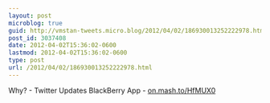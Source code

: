 ```yaml
---
layout: post
microblog: true
guid: http://vmstan-tweets.micro.blog/2012/04/02/186930013252222978.html
post_id: 3037408
date: 2012-04-02T15:36:02-0600
lastmod: 2012-04-02T15:36:02-0600
type: post
url: /2012/04/02/186930013252222978.html
---
```

Why? - Twitter Updates BlackBerry App - <a href="http://on.mash.to/HfMUX0">on.mash.to/HfMUX0</a>

